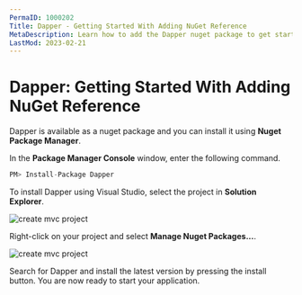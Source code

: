 ```yaml
---
PermaID: 1000202
Title: Dapper - Getting Started With Adding NuGet Reference
MetaDescription: Learn how to add the Dapper nuget package to get started with Dapper. Follow our step-by-step Dapper tutorial with image to add the NuGet package.
LastMod: 2023-02-21
---
```


# Dapper: Getting Started With Adding NuGet Reference

Dapper is available as a nuget package and you can install it using **Nuget Package Manager**.

In the **Package Manager Console** window, enter the following command.

```csharp
PM> Install-Package Dapper
```

To install Dapper using Visual Studio, select the project in **Solution Explorer**. 

<img src="https://raw.githubusercontent.com/zzzprojects/docs/master/dappertutorial.net/images/create-mvc-project-3.png" alt="create mvc project">

Right-click on your project and select **Manage Nuget Packages...**.

<img src="https://raw.githubusercontent.com/zzzprojects/docs/master/dappertutorial.net/images/create-mvc-project-4.png" alt="create mvc project">

Search for Dapper and install the latest version by pressing the install button. You are now ready to start your application.
